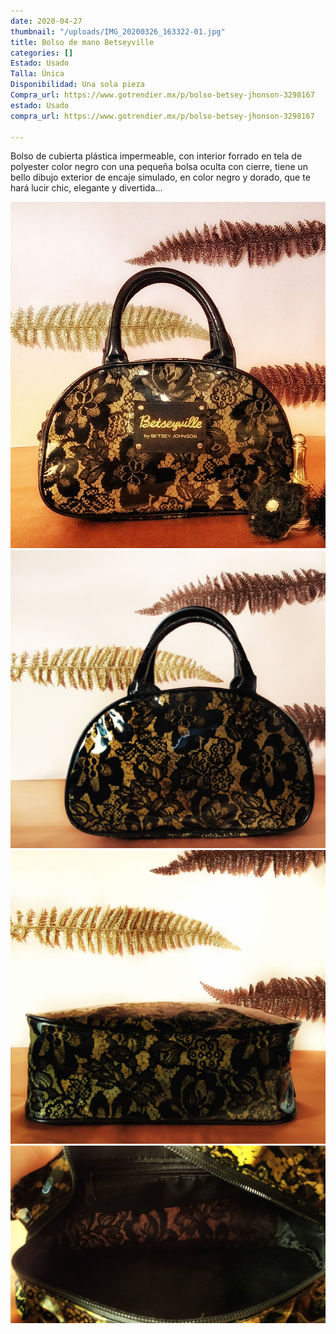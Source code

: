 ```yaml
---
date: 2020-04-27
thumbnail: "/uploads/IMG_20200326_163322-01.jpg"
title: Bolso de mano Betseyville
categories: []
Estado: Usado
Talla: Única
Disponibilidad: Una sola pieza
Compra_url: https://www.gotrendier.mx/p/bolso-betsey-jhonson-3298167
estado: Usado
compra_url: https://www.gotrendier.mx/p/bolso-betsey-jhonson-3298167

---
```

Bolso de cubierta plástica impermeable, con interior forrado en tela de polyester color negro con una pequeña bolsa oculta con cierre, tiene un  bello dibujo exterior de encaje simulado, en color negro y dorado, que te hará lucir chic, elegante y divertida...

![](/uploads/IMG_20200326_163322-01.jpg)![](/uploads/IMG_20200329_154255-01.jpg)![](/uploads/IMG_20200329_154323-01.jpg)![](/uploads/IMG_20200329_155248-01.jpg)